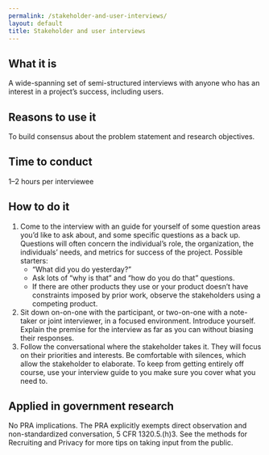 ```yaml
---
permalink: /stakeholder-and-user-interviews/
layout: default
title: Stakeholder and user interviews
---
```


## What it is

A wide-spanning set of semi-structured interviews with anyone who has an interest in a project’s success, including users.

## Reasons to use it

To build consensus about the problem statement and research objectives.

## Time to conduct

1–2 hours per interviewee

## How to do it

1. Come to the interview with an guide for yourself of some question areas you’d like to ask about, and some specific questions as a back up. Questions will often concern the individual’s role, the organization, the individuals’ needs, and metrics for success of the project. Possible starters:
   - &ldquo;What did you do yesterday?&rdquo;
   - Ask lots of &ldquo;why is that&rdquo; and &ldquo;how do you do that&rdquo; questions.
   - If there are other products they use or your product doesn’t have constraints imposed by prior work, observe the stakeholders using a competing product.
2. Sit down on-on-one with the participant, or two-on-one with a note-taker or joint interviewer, in a focused environment. Introduce yourself. Explain the premise for the interview as far as you can without biasing their responses.
3. Follow the conversational where the stakeholder takes it. They will focus on their priorities and interests. Be comfortable with silences, which allow the stakeholder to elaborate. To keep from getting entirely off course, use your interview guide to you make sure you cover what you need to.

## Applied in government research

No PRA implications. The PRA explicitly exempts direct observation and non-standardized conversation, 5 CFR 1320.5.(h)3. See the methods for Recruiting and Privacy for more tips on taking input from the public.
